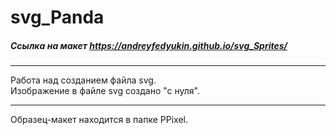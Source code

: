 # svg_Panda

##### Ссылка на макет https://andreyfedyukin.github.io/svg_Sprites/

---

Работа над созданием файла svg.
<br>
Изображение в файле svg создано "с нуля".

---

Образец-макет находится в папке PPixel.
